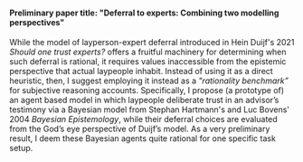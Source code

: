 #### Preliminary paper title: "Deferral to experts: Combining two modelling perspectives"

While the model of layperson-expert deferral introduced in Hein Duijf's 2021 *Should one trust experts?* offers a fruitful machinery for determining when such deferral is rational, it requires values inaccessible from the epistemic perspective that actual laypeople inhabit. Instead of using it as a direct
heuristic, then, I suggest employing it instead as a *"rationality benchmark”* for subjective reasoning accounts. Specifically, I propose (a prototype of) an agent based model in which laypeople deliberate trust in an advisor’s testimony via a Bayesian model from Stephan Hartmann's and Luc Bovens' 2004 *Bayesian Epistemology*, while their deferral choices are evaluated from the God’s eye perspective of Duijf’s model. As a very preliminary result, I deem these Bayesian agents quite rational for one specific task setup.
